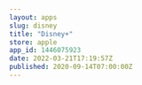 ```yaml
---
layout: apps
slug: disney
title: "Disney+"
store: apple
app_id: 1446075923
date: 2022-03-21T17:19:57Z
published: 2020-09-14T07:00:00Z
---
```

